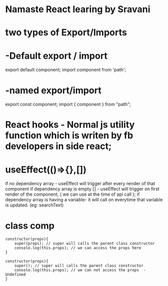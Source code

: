 # Namaste React learing by Sravani

# two types of Export/Imports

# -Default export / import
 export default component;
 import component from 'path';

# -named export/import
 export const component;
 import { component } from "path";

# React hooks - Normal js utility function which is writen by fb developers in side react;

# useEffect(()=>{},[])
if no dependency array - useEffect will trigger after every render of that component
if dependency array is empty [] - useEffect will trigger on first render of the component, ( we can use at the time of api call );
if dependency array is having a variable- it will call on everytime that variable is updated. (eg: searchText)

# class comp

    constructor(props){
        super(props); // super will calls the parent class constructor
        console.log(this.props); // we can access the props here
    }

    constructor(props){
        super(); // super will calls the parent class constructor
        console.log(this.props); // we can not access the props  - Undefined
    }





